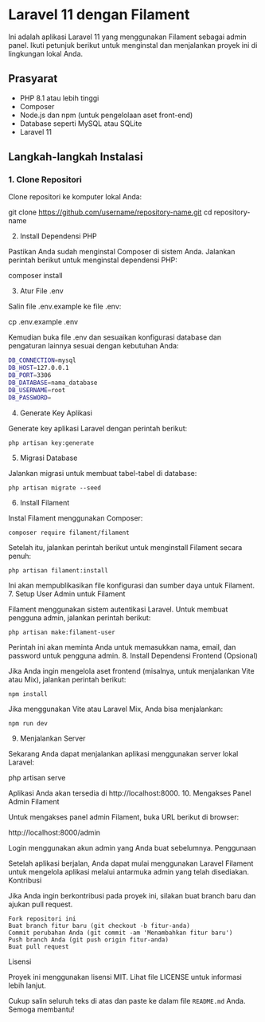 

# Laravel 11 dengan Filament

Ini adalah aplikasi Laravel 11 yang menggunakan Filament sebagai admin panel. Ikuti petunjuk berikut untuk menginstal dan menjalankan proyek ini di lingkungan lokal Anda.

## Prasyarat

- PHP 8.1 atau lebih tinggi
- Composer
- Node.js dan npm (untuk pengelolaan aset front-end)
- Database seperti MySQL atau SQLite
- Laravel 11

## Langkah-langkah Instalasi

### 1. **Clone Repositori**

Clone repositori ke komputer lokal Anda:


git clone https://github.com/username/repository-name.git
cd repository-name

2. Install Dependensi PHP

Pastikan Anda sudah menginstal Composer di sistem Anda. Jalankan perintah berikut untuk menginstal dependensi PHP:

composer install

3. Atur File .env

Salin file .env.example ke file .env:

cp .env.example .env

Kemudian buka file .env dan sesuaikan konfigurasi database dan pengaturan lainnya sesuai dengan kebutuhan Anda:

```bash
DB_CONNECTION=mysql
DB_HOST=127.0.0.1
DB_PORT=3306
DB_DATABASE=nama_database
DB_USERNAME=root
DB_PASSWORD=
```
4. Generate Key Aplikasi

Generate key aplikasi Laravel dengan perintah berikut:
```
php artisan key:generate
```
5. Migrasi Database

Jalankan migrasi untuk membuat tabel-tabel di database:
```
php artisan migrate --seed
```
6. Install Filament

Instal Filament menggunakan Composer:
```
composer require filament/filament
```
Setelah itu, jalankan perintah berikut untuk menginstall Filament secara penuh:
```
php artisan filament:install
```
Ini akan mempublikasikan file konfigurasi dan sumber daya untuk Filament.
7. Setup User Admin untuk Filament

Filament menggunakan sistem autentikasi Laravel. Untuk membuat pengguna admin, jalankan perintah berikut:
```
php artisan make:filament-user
```
Perintah ini akan meminta Anda untuk memasukkan nama, email, dan password untuk pengguna admin.
8. Install Dependensi Frontend (Opsional)

Jika Anda ingin mengelola aset frontend (misalnya, untuk menjalankan Vite atau Mix), jalankan perintah berikut:
```
npm install
```
Jika menggunakan Vite atau Laravel Mix, Anda bisa menjalankan:
```
npm run dev
```
9. Menjalankan Server

Sekarang Anda dapat menjalankan aplikasi menggunakan server lokal Laravel:

php artisan serve

Aplikasi Anda akan tersedia di http://localhost:8000.
10. Mengakses Panel Admin Filament

Untuk mengakses panel admin Filament, buka URL berikut di browser:

http://localhost:8000/admin

Login menggunakan akun admin yang Anda buat sebelumnya.
Penggunaan

Setelah aplikasi berjalan, Anda dapat mulai menggunakan Laravel Filament untuk mengelola aplikasi melalui antarmuka admin yang telah disediakan.
Kontribusi

Jika Anda ingin berkontribusi pada proyek ini, silakan buat branch baru dan ajukan pull request.

    Fork repositori ini
    Buat branch fitur baru (git checkout -b fitur-anda)
    Commit perubahan Anda (git commit -am 'Menambahkan fitur baru')
    Push branch Anda (git push origin fitur-anda)
    Buat pull request

Lisensi

Proyek ini menggunakan lisensi MIT. Lihat file LICENSE untuk informasi lebih lanjut.


Cukup salin seluruh teks di atas dan paste ke dalam file `README.md` Anda. Semoga membantu!
